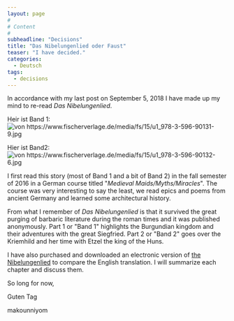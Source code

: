 ```yaml
---
layout: page
#
# Content
#
subheadline: "Decisions"
title: "Das Nibelungenlied oder Faust"
teaser: "I have decided."
categories:
  - Deutsch
tags:
  - decisions
---
```


In accordance with my last post on September 5, 2018 I have made up my mind to re-read *Das Nibelungenlied*.

Heir ist Band 1:
![](../../../images/books/band1.png "von https://www.fischerverlage.de/media/fs/15/u1_978-3-596-90131-9.jpg")

Hier ist Band2:
![](../../../images/books/band2.png "von https://www.fischerverlage.de/media/fs/15/u1_978-3-596-90132-6.jpg")

I first read this story (most of Band 1 and a bit of Band 2) in the fall semester of 2016 in a German course titled "*Medieval Maids/Myths/Miracles*". The course was very interesting to say the least, we read epics and poems from ancient Germany and learned some architectural history.

From what I remember of *Das Nibelungenlied* is that it survived the great purging of barbaric literature during the roman times and it was published anonymously. Part 1 or "Band 1" highlights the Burgundian kingdom and their adventures with the great Siegfried. Part 2 or "Band 2" goes over the Kriemhild and her time with Etzel the king of the Huns.

I have also purchased and downloaded an electronic version of [the Nibelungenlied](http://a.co/d/3vtdIS7) to compare the English translation. I will summarize each chapter and discuss them.

So long for now,

Guten Tag

makounniyom
